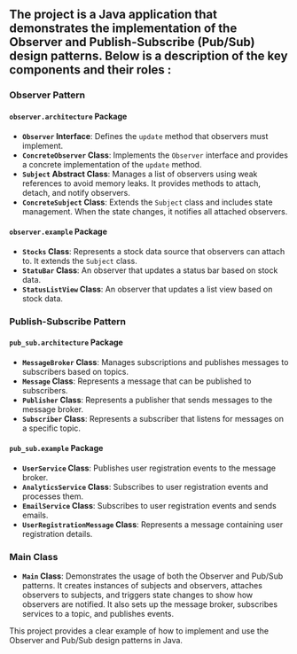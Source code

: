 ## The project is a Java application that demonstrates the implementation of the Observer and Publish-Subscribe (Pub/Sub) design patterns. Below is a description of the key components and their roles :

### Observer Pattern

#### `observer.architecture` Package
- **`Observer` Interface**: Defines the `update` method that observers must implement.
- **`ConcreteObserver` Class**: Implements the `Observer` interface and provides a concrete implementation of the `update` method.
- **`Subject` Abstract Class**: Manages a list of observers using weak references to avoid memory leaks. It provides methods to attach, detach, and notify observers.
- **`ConcreteSubject` Class**: Extends the `Subject` class and includes state management. When the state changes, it notifies all attached observers.

#### `observer.example` Package
- **`Stocks` Class**: Represents a stock data source that observers can attach to. It extends the `Subject` class.
- **`StatuBar` Class**: An observer that updates a status bar based on stock data.
- **`StatusListView` Class**: An observer that updates a list view based on stock data.

### Publish-Subscribe Pattern

#### `pub_sub.architecture` Package
- **`MessageBroker` Class**: Manages subscriptions and publishes messages to subscribers based on topics.
- **`Message` Class**: Represents a message that can be published to subscribers.
- **`Publisher` Class**: Represents a publisher that sends messages to the message broker.
- **`Subscriber` Class**: Represents a subscriber that listens for messages on a specific topic.


#### `pub_sub.example` Package
- **`UserService` Class**: Publishes user registration events to the message broker.
- **`AnalyticsService` Class**: Subscribes to user registration events and processes them.
- **`EmailService` Class**: Subscribes to user registration events and sends emails.
- **`UserRegistrationMessage` Class**: Represents a message containing user registration details.

### Main Class
- **`Main` Class**: Demonstrates the usage of both the Observer and Pub/Sub patterns. It creates instances of subjects and observers, attaches observers to subjects, and triggers state changes to show how observers are notified. It also sets up the message broker, subscribes services to a topic, and publishes events.


This project provides a clear example of how to implement and use the Observer and Pub/Sub design patterns in Java.